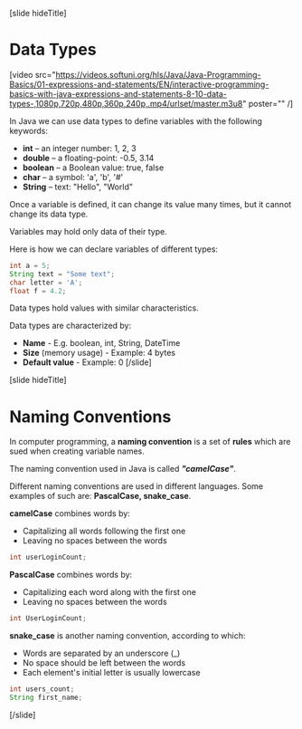[slide hideTitle]
# Data Types

[video src="https://videos.softuni.org/hls/Java/Java-Programming-Basics/01-expressions-and-statements/EN/interactive-programming-basics-with-java-expressions-and-statements-8-10-data-types-,1080p,720p,480p,360p,240p,.mp4/urlset/master.m3u8" poster="" /]

In Java we can use data types to define variables with the following keywords:
  * **int** – an integer number: 1, 2, 3
  * **double** – a floating-point: -0.5, 3.14
  * **boolean** – a Boolean value: true, false
  * **char** – a symbol: 'a', 'b', '#'
  * **String** – text: "Hello", "World"

Once a variable is defined, it can change its value many times, but it cannot change its data type. 

Variables may hold only data of their type.

Here is how we can declare variables of different types:
```java
int a = 5;
String text = "Some text";
char letter = 'A';
float f = 4.2;
```

Data types hold values with similar characteristics.

Data types are characterized by:
  * **Name** - E.g. boolean, int, String, DateTime
  * **Size** (memory usage) - Example: 4 bytes
  * **Default value** - Example: 0
[/slide]

[slide hideTitle]
# Naming Conventions

In computer programming, a **naming convention** is a set of **rules** which are sued when creating variable names.

The naming convention used in Java is called ***"camelCase"***.

Different naming conventions are used in different languages. Some examples of such are: **PascalCase, snake_case**. 

**camelCase** combines words by:
* Capitalizing all words following the first one
* Leaving no spaces between the words
```java
int userLoginCount;
```

**PascalCase** combines words by:
* Capitalizing each word along with the first one
* Leaving no spaces between the words
```java
int UserLoginCount;
```

**snake_case** is another naming convention, according to which:
* Words are separated by an underscore (_)
* No space should be left between the words
* Each element's initial letter is usually lowercase
```java
int users_count;
String first_name;
```
[/slide]
